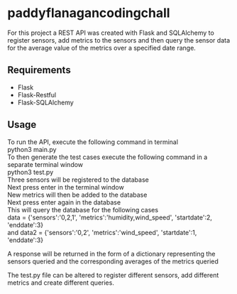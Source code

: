 # paddyflanagancodingchall

For this project a REST API was created with Flask and SQLAlchemy to register sensors, add metrics to the sensors and then query the sensor data for the average value of the metrics over a specified date range.

## Requirements
* Flask
* Flask-Restful
* Flask-SQLAlchemy

## Usage 
To run the API, execute the following command in terminal  
python3 main.py  
To then generate the test cases execute the following command in a separate terminal window  
python3 test.py  
Three sensors will be registered to the database  
Next press enter in the terminal window  
New metrics will then be added to the database  
Next press enter again in the database  
This will query the database for the following cases  
data = {'sensors':'0,2,1', 'metrics':'humidity,wind_speed', 'startdate':2, 'enddate':3}  
and data2 = {'sensors':'0,2', 'metrics':'wind_speed', 'startdate':1, 'enddate':3}  

A response will be returned in the form of a dictionary representing the sensors queried and the corresponding averages of the metrics queried

The test.py file can be altered to register different sensors, add different metrics and create different queries.
